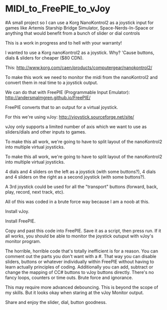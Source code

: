 # MIDI_to_FreePIE_to_vJoy
#A small project so I can use a Korg NanoKontrol2 as a joystick input for games like Artemis Starship Bridge Simulator, Space-Nerds-In-Space or anything that would benefit from a bunch of slider or dial controls

 This is a work in progress and to hell with your warranty!
 
 I wanted to use a Korg nanoKontrol2 as a joystick. Why? 'Cause buttons, dials & sliders for cheaper ($80 CDN).
 
 This: http://www.korg.com/caen/products/computergear/nanokontrol2/
 
 To make this work we need to monitor the midi from the nanoKontrol2 and convert them in real time to a joystick output.
 
 We can do that with FreePIE (Programmable Input Emulator): http://andersmalmgren.github.io/FreePIE/
 
 FreePIE converts that to an output for a virtual joystick.
 
 For this we're using vJoy: http://vjoystick.sourceforge.net/site/
 
 vJoy only supports a limited number of axis which we want to use as sliders/dials and other inputs to games.
 
 To make this all work, we're going to have to split layout of the nanoKontrol2 into multiple virtual joysticks.
 
 To make this all work, we're going to have to split layout of the nanoKontrol2 into multiple virtual joysticks.
 
 4 dials and 4 sliders on the left as a joystick (with some buttons?), 4 dials and 4 sliders on the right as a second joystick (with some buttons?).
 
 A 3rd joystick could be used for all the "transport" buttons (forward, back, play, record, next track, etc).
 
 All of this was coded in a brute force way because I am a noob at this.

 Install vJoy.
 
 Install FreePIE.
 
 Copy and past this code into FreePIE. Save it as a script, then press run. If it all works, you should be able to monitor the joystick outuput with vJoy's monitor program.
 
 The horrible, horrible code that's totally inefficient is for a reason. You can comment out the parts you don't want with a #. That way you can disable sliders, buttons or whatever individually within FreePIE without having to learn actually principles of coding. Additionally you can add, subtract or change the mapping of CC# buttons to vJoy buttons directly. There's no fancy loops, counters or time outs. Brute force and ignorance. 

This may require more advanced debouncing. This is beyond the scope of my skills. But it looks okay when staring at the vJoy Monitor output.

Share and enjoy the slider, dial, button goodness.

